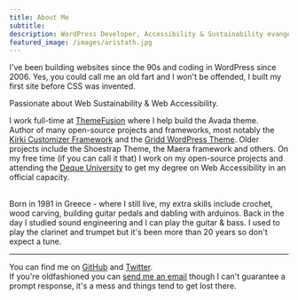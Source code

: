 ```yaml
---
title: About Me
subtitle: 
description: WordPress Developer, Accessibility & Sustainability evangelist, Human
featured_image: /images/aristath.jpg
---
```


I've been building websites since the 90s and coding in WordPress since 2006. Yes, you could call me an old fart and I won't be offended, I built my first site before CSS was invented.

Passionate about Web Sustainability & Web Accessibility.

I work full-time at [ThemeFusion](https://theme-fusion.com/) where I help build the Avada theme.  
Author of many open-source projects and frameworks, most notably the [Kirki Customizer Framework](https://w.org/plugins/kirki) and the [Gridd WordPress Theme](https://w.org/themes/gridd). Older projects include the Shoestrap Theme, the Maera framework and others. On my free time (if you can call it that) I work on my open-source projects and attending the [Deque University](https://dequeuniversity.com/) to get my degree on Web Accessibility in an official capacity.  

<br>
Born in 1981 in Greece - where I still live, my extra skills include crochet, wood carving, building guitar pedals and dabling with arduinos. Back in the day I studied sound engineering and I can play the guitar & bass. I used to play the clarinet and trumpet but it's been more than 20 years so don't expect a tune.

<br>

---------

You can find me on [GitHub](https://github.com/aristath) and [Twitter](https://twitter.org/aristath).  
If you're oldfashioned you can [send me an email](mailto:aristath@gmail.com) though I can't guarantee a prompt response, it's a mess and things tend to get lost there.
